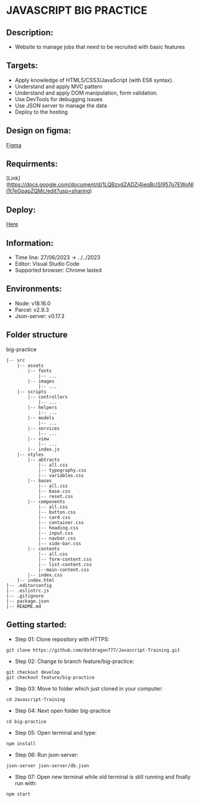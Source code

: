 # JAVASCRIPT BIG PRACTICE #

## Description: ##
- Website to manage jobs that need to be recruited with basic features

## Targets: ##
- Apply knowledge of HTML5/CSS3/JavaScript (with ES6 syntax).
- Understand and apply MVC pattern
- Understand and apply DOM manipulation, form validation.
- Use DevTools for debugging issues
- Use JSON server to manage the data
- Deploy to the hosting

## Design on figma: ##
[Figma](https://www.figma.com/file/956iRedkZ2dyc8zaC5UyzJ/Free-HR-Management-Dashboard-UI-Kit-(Community)?node-id=0%3A1&mode=dev)

## Requirments: ##
[Link] (https://docs.google.com/document/d/1LQBzvdZADZi4jeqBcISl957o7EWoNlI1t7eGpapZQMc/edit?usp=sharing)

## Deploy: ##
[Here]()

## Information: ##
- Time line: 27/06/2023 -> ../../2023
- Editor: Visual Studio Code
- Supported browser: Chrome lasted

## Environments: ##
- Node: v18.16.0
- Parcel: v2.9.3
- Json-server: v0.17.3

## Folder structure ##
big-practice
~~~
|-- src
    |-- assets
        |-- fonts
            |-- ...
        |-- images
            |-- ...
    |-- scripts
        |-- controllers
            |-- ...
        |-- helpers
            |-- ...
        |-- models
            |-- ...
        |-- services
            |-- ...
        |-- view
            |-- ...
        |-- index.js
    |-- styles
        |-- abtracts
            |-- all.css
            |-- typography.css
            |-- variables.css
        |-- bases
            |-- all.css
            |-- base.css
            |-- reset.css
        |-- components
            |-- all.css
            |-- button.css
            |-- card.css
            |-- container.css
            |-- heading.css
            |-- input.css
            |-- navbar.css
            |-- side-bar.css
        |-- contents
            |-- all.css
            |-- form-content.css
            |-- list-content.css
            |--main-content.css
        |-- index.css
    |-- index.html
|-- .editorconfig
|-- .eslintrc.js
|-- .gitignore
|-- package.json
|-- README.md
~~~


## Getting started:
- Step 01: Clone repository with HTTPS:
~~~
git clone https://github.com/datdragon777/Javascript-Training.git
~~~
- Step 02: Change to branch feature/big-practice:
~~~
git checkout develop
git checkout feature/big-practice
~~~
- Step 03: Move to folder which just cloned in your computer:
~~~
cd Javascript-Training
~~~
- Step 04: Next open folder big-practice
~~~
cd big-practice
~~~
- Step 05: Open terminal and type:
~~~
npm install
~~~
- Step 06: Run json-server:
~~~
json-server json-server/db.json
~~~
- Step 07: Open new terminal while old terminal is still running and finally run with:
~~~
npm start
~~~

